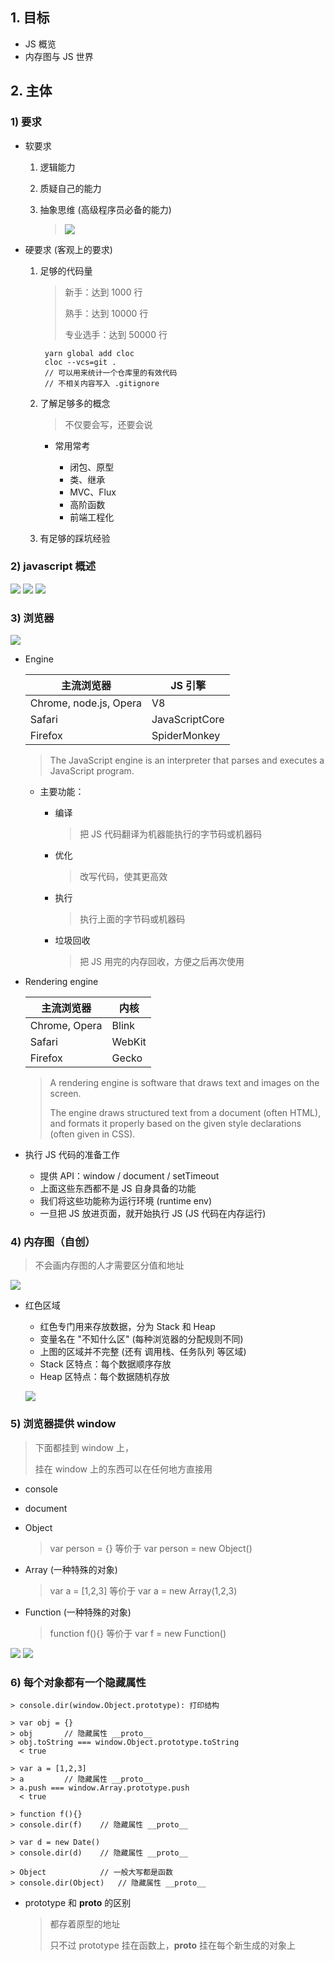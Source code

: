 ## 1. 目标

* JS 概览
* 内存图与 JS 世界

## 2. 主体

### 1) 要求

* 软要求
  
    1. 逻辑能力
    2. 质疑自己的能力
    3. 抽象思维 (高级程序员必备的能力)

        > ![](../img/FF/10-1.png)

* 硬要求 (客观上的要求)

    1. 足够的代码量
   
        > 新手：达到 1000 行
        >
        > 熟手：达到 10000 行
        >
        > 专业选手：达到 50000 行

            yarn global add cloc
            cloc --vcs=git .
            // 可以用来统计一个仓库里的有效代码
            // 不相关内容写入 .gitignore

    2. 了解足够多的概念

        > 不仅要会写，还要会说

        * 常用常考

            * 闭包、原型
            * 类、继承
            * MVC、Flux
            * 高阶函数
            * 前端工程化 

    3. 有足够的踩坑经验

### 2) javascript 概述

![](../img/FF/10-2.png)
![](../img/FF/10-3.png)
![](../img/FF/10-4.png)

### 3) 浏览器 

![](../img/FF/10-5.png)

* Engine

    | 主流浏览器             | JS 引擎        |
    | ---------------------- | -------------- |
    | Chrome, node.js, Opera | V8             |
    | Safari                 | JavaScriptCore |
    | Firefox                | SpiderMonkey   |

    > The JavaScript engine is an interpreter that parses and executes a JavaScript program.

    * 主要功能：
    
        * 编译

            > 把 JS 代码翻译为机器能执行的字节码或机器码

        * 优化

            > 改写代码，使其更高效

        * 执行

            > 执行上面的字节码或机器码

        * 垃圾回收

            > 把 JS 用完的内存回收，方便之后再次使用


* Rendering engine

    | 主流浏览器    | 内核   |
    | ------------- | ------ |
    | Chrome, Opera | Blink  |
    | Safari        | WebKit |
    | Firefox       | Gecko  |

    > A rendering engine is software that draws text and images on the screen. 
    >
    > The engine draws structured text from a document (often HTML), and formats it properly based on the given style declarations (often given in CSS).


* 执行 JS 代码的准备工作

    * 提供 API：window / document / setTimeout
    * 上面这些东西都不是 JS 自身具备的功能
    * 我们将这些功能称为运行环境 (runtime env)
    * 一旦把 JS 放进页面，就开始执行 JS (JS 代码在内存运行)

### 4) 内存图（自创）

> 不会画内存图的人才需要区分值和地址

![](../img/FF/11-memory.png)

* 红色区域

    * 红色专门用来存放数据，分为 Stack 和 Heap
    * 变量名在 "不知什么区" (每种浏览器的分配规则不同)
    * 上图的区域并不完整 (还有 调用栈、任务队列 等区域)
    * Stack 区特点：每个数据顺序存放
    * Heap 区特点：每个数据随机存放

    ![](../img/FF/10-6.png)

### 5) 浏览器提供 window

> 下面都挂到 window 上，
>
> 挂在 window 上的东西可以在任何地方直接用

* console
* document
* Object

    > var person = {} 等价于 var person = new Object()

* Array (一种特殊的对象)

    > var a = [1,2,3] 等价于 var a = new Array(1,2,3)

* Function (一种特殊的对象)

    > function f(){} 等价于 var f = new Function()

![](../img/FF/10-memory-paint-1.png)
![](../img/FF/10-memory-paint-2.png)

### 6) 每个对象都有一个隐藏属性

    > console.dir(window.Object.prototype): 打印结构

    > var obj = {}
    > obj       // 隐藏属性 __proto__
    > obj.toString === window.Object.prototype.toString
      < true

    > var a = [1,2,3]
    > a         // 隐藏属性 __proto__
    > a.push === window.Array.prototype.push
      < true

    > function f(){}
    > console.dir(f)    // 隐藏属性 __proto__

    > var d = new Date()
    > console.dir(d)    // 隐藏属性 __proto__

    > Object            // 一般大写都是函数
    > console.dir(Object)   // 隐藏属性 __proto__

* prototype 和 __proto__ 的区别

    > 都存着原型的地址
    >
    > 只不过 prototype 挂在函数上，__proto__ 挂在每个新生成的对象上 









